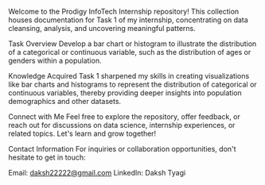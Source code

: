 Welcome to the Prodigy InfoTech Internship repository! This collection houses documentation for Task 1 of my internship, concentrating on data cleansing, analysis, and uncovering meaningful patterns.

Task Overview
Develop a bar chart or histogram to illustrate the distribution of a categorical or continuous variable, such as the distribution of ages or genders within a population.

Knowledge Acquired
Task 1 sharpened my skills in creating visualizations like bar charts and histograms to represent the distribution of categorical or continuous variables, thereby providing deeper insights into population demographics and other datasets.

Connect with Me
Feel free to explore the repository, offer feedback, or reach out for discussions on data science, internship experiences, or related topics. Let's learn and grow together!

Contact Information
For inquiries or collaboration opportunities, don't hesitate to get in touch:

Email: daksh22222@gmail.com
LinkedIn: Daksh Tyagi
